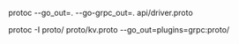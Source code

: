 protoc --go_out=. --go-grpc_out=. api/driver.proto



protoc -I proto/ proto/kv.proto --go_out=plugins=grpc:proto/ 
